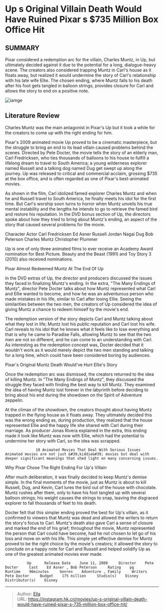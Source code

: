 # Up s Original Villain Death Would Have Ruined Pixar s $735 Million Box Office Hit


## SUMMARY 



  Pixar considered a redemption arc for the villain, Charles Muntz, in Up, but ultimately decided against it due to the potential for a long, dialogue-heavy scene.   The creators also considered trapping Muntz in Carl&#39;s house as it floats away, but realized it would undermine the story of Carl&#39;s relationship with his late wife Ellie.   The chosen ending, where Muntz falls to his death after his foot gets tangled in balloon strings, provides closure for Carl and allows the story to end on a positive note.  

![iamge](https://static1.srcdn.com/wordpress/wp-content/uploads/2024/01/up-charles-muntz-death-original-plan-problem-pixar.jpg)

## Literature Review

Charles Muntz was the main antagonist in Pixar&#39;s Up but it took a while for the creators to come up with the right ending for him.                   




Pixar&#39;s 2009 animated movie Up proved to be a cinematic masterpiece, but the struggle to bring an end to its lead villain caused problems behind the scenes. Directed by Pete Docter, the movie tells the story of an elderly man, Carl Fredricksen, who ties thousands of balloons to his house to fulfill a lifelong dream to travel to South America; a young wilderness explorer named Russell and a talking dog named Dug get swept up along the journey. Up was released to critical and commercial acclaim, grossing $735 at the box office, and is often regarded as one of Pixar&#39;s best-animated movies. 




As shown in the film, Carl idolized famed explorer Charles Muntz and when he and Russell travel to South America, he finally meets his idol for the first time. But Carl&#39;s worship soon turns to horror when Muntz unveils his true mental instability and the lengths he intends to go to retrieve the famed bird and restore his reputation. In the DVD bonus section of Up, the directors spoke about how they tried to bring about Muntz&#39;s ending, an aspect of the story that caused several problems for the movie.

 Character  Actor   Carl Fredricksen  Ed Asner   Russell  Jordan Nagai   Dug  Bob Peterson   Charles Muntz  Christopher Plummer   





Up is one of only three animated films to ever receive an Academy Award nomination for Best Picture. Beauty and the Beast (1991) and Toy Story 3 (2010) also received nominations.








 Pixar Almost Redeemed Muntz At The End Of Up 
          

In the DVD extras of Up, the director and producers discussed the issues they faced in finalizing Muntz&#39;s ending. In the extra, &#34;The Many Endings of Muntz&#34;, director Pete Docter talks about how Muntz represented what Carl and Ellie wanted to become, and how he was an adventurous person who made mistakes in his life, similar to Carl after losing Ellie. Seeing the similarities between the two men, the creators of Up considered the idea of giving Muntz a chance to redeem himself by the movie&#39;s end.

The redemption version of the story depicts Carl and Muntz talking about what they lost in life; Muntz lost his public reputation and Carl lost his wife. Carl reveals to his idol that he knows what it feels like to lose everything and that is why he came to Paradise Falls, allowing Muntz to see that the two men are not so different, and he can come to an understanding with Carl. As interesting as the redemption concept was, Docter decided that it wouldn&#39;t work as it would merely depict the two men standing and talking for a long time, which could have been considered boring by audiences. 






 Pixar&#39;s Original Muntz Death Would&#39;ve Hurt Ellie&#39;s Story 
         

Once the redemption arc was dismissed, the creators returned to the idea of killing Muntz. In &#34;The Many Endings of Muntz&#34;, they discussed the struggle they faced with finding the best way to kill Muntz. They examined the idea of having Muntz lost forever in the labyrinth before deciding to bring about his end during the showdown on the Spirit of Adventure zeppelin.

At the climax of the showdown, the creators thought about having Muntz trapped in the flying house as it floats away. They ultimately decided this was the wrong ending as, during production, they realized that the house represented Ellie and the happy life she shared with Carl during their marriage. As producer Jonas Rivera explained in the extra, this ending made it look like Muntz was now with Ellie, which had the potential to undermine her story with Carl, so the idea was scrapped. 




                  10 Animated Movies That Deal With Serious Issues   Animated movies are not just &#39;kiddie&#39; movies but deal with deeper significant meanings that shed light on many concerning issues.   



 Why Pixar Chose The Right Ending For Up&#39;s Villain 
          

After much deliberation, it was finally decided to keep Muntz&#39;s demise simple. In the final moments of the movie, just as Muntz is about to kill Russell, Dug, and Kevin, Carl lures the bird out of the house with chocolate. Muntz rushes after them, only to have his foot tangled up with several balloon strings; his weight causes the strings to snap, leaving the disgraced explorer to fall thousands of feet to his death.

Docter felt that this simpler ending proved the best for Up&#39;s villain, as it confirmed to viewers that Muntz was dead and allowed the writers to return the story&#39;s focus to Carl. Muntz&#39;s death also gave Carl a sense of closure and marked the end of his grief; throughout the movie, Muntz represented the person that Carl could have become, had he not chosen to let go of his loss and move on with his life. This simple yet effective demise for Muntz proved to be the right choice by the movie&#39;s creators; it allowed the story to conclude on a happy note for Carl and Russell and helped solidify Up as one of the greatest animated movies ever made. 




              Up      Release Date    June 11, 2009     Director    Pete Docter     Cast    Ed Asner , Bob Peterson     Rating    pg     Runtime    96minutes     Genres    Adventure , Family     Writers    Pete Docter     Budget    175 million     Studio(s)    Disney     Distributor(s)    Disney      


---

> Author: [Ella](https://instagram.hk.cn/)  
> URL: https://instagram.hk.cn/movies/up-s-original-villain-death-would-have-ruined-pixar-s-735-million-box-office-hit/  

